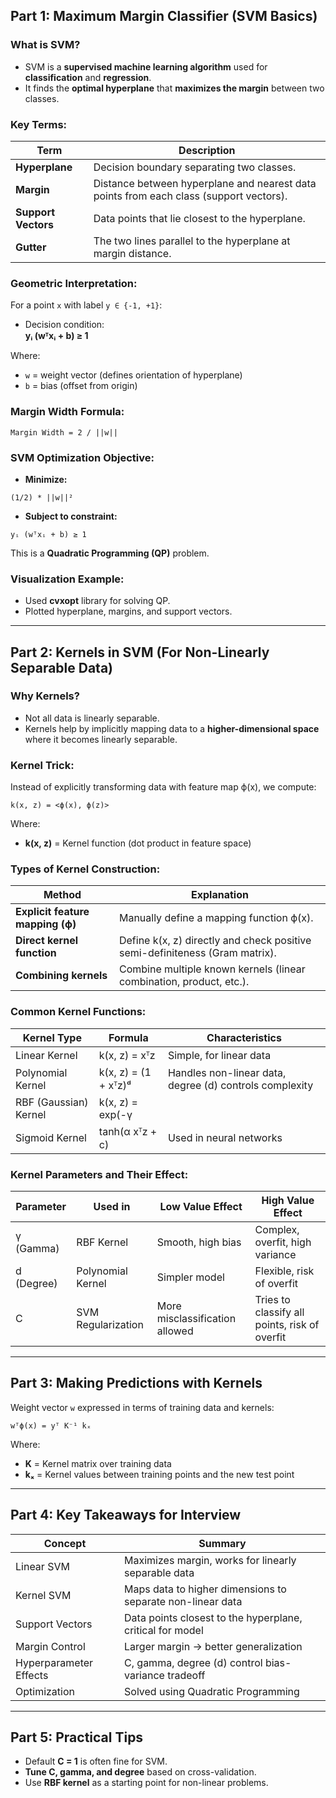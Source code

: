 ## Part 1: Maximum Margin Classifier (SVM Basics)

### What is SVM?
- SVM is a **supervised machine learning algorithm** used for **classification** and **regression**.
- It finds the **optimal hyperplane** that **maximizes the margin** between two classes.

### Key Terms:
| Term              | Description                                                      |
|-------------------|------------------------------------------------------------------|
| **Hyperplane**    | Decision boundary separating two classes.                        |
| **Margin**        | Distance between hyperplane and nearest data points from each class (support vectors). |
| **Support Vectors** | Data points that lie closest to the hyperplane.                 |
| **Gutter**        | The two lines parallel to the hyperplane at margin distance.     |

### Geometric Interpretation:
For a point `x` with label `y ∈ {-1, +1}`:

- Decision condition:  
  **yᵢ (wᵀxᵢ + b) ≥ 1**

Where:
- `w` = weight vector (defines orientation of hyperplane)
- `b` = bias (offset from origin)

### Margin Width Formula:
```
Margin Width = 2 / ||w||
```

### SVM Optimization Objective:
- **Minimize:**  
```
(1/2) * ||w||²
```
- **Subject to constraint:**  
```
yᵢ (wᵀxᵢ + b) ≥ 1
```
This is a **Quadratic Programming (QP)** problem.

### Visualization Example:
- Used **cvxopt** library for solving QP.
- Plotted hyperplane, margins, and support vectors.

---

## Part 2: Kernels in SVM (For Non-Linearly Separable Data)

### Why Kernels?
- Not all data is linearly separable.
- Kernels help by implicitly mapping data to a **higher-dimensional space** where it becomes linearly separable.

### Kernel Trick:
Instead of explicitly transforming data with feature map ϕ(x), we compute:
```
k(x, z) = <ϕ(x), ϕ(z)>
```
Where:
- **k(x, z)** = Kernel function (dot product in feature space)

### Types of Kernel Construction:

| Method                           | Explanation                                       |
|----------------------------------|---------------------------------------------------|
| **Explicit feature mapping (ϕ)** | Manually define a mapping function ϕ(x). |
| **Direct kernel function**        | Define k(x, z) directly and check positive semi-definiteness (Gram matrix). |
| **Combining kernels**             | Combine multiple known kernels (linear combination, product, etc.). |

### Common Kernel Functions:

| Kernel Type | Formula | Characteristics |
|-------------|---------|----------------|
| Linear Kernel | k(x, z) = xᵀz | Simple, for linear data |
| Polynomial Kernel | k(x, z) = (1 + xᵀz)ᵈ | Handles non-linear data, degree (d) controls complexity |
| RBF (Gaussian) Kernel | k(x, z) = exp(-γ ||x-z||²) | Local, non-linear, controlled by γ |
| Sigmoid Kernel | tanh(α xᵀz + c) | Used in neural networks |

### Kernel Parameters and Their Effect:

| Parameter | Used in | Low Value Effect | High Value Effect |
|---------- | ------ | --------------- | --------------- |
| γ (Gamma) | RBF Kernel | Smooth, high bias | Complex, overfit, high variance |
| d (Degree) | Polynomial Kernel | Simpler model | Flexible, risk of overfit |
| C | SVM Regularization | More misclassification allowed | Tries to classify all points, risk of overfit |

---

## Part 3: Making Predictions with Kernels
Weight vector `w` expressed in terms of training data and kernels:
```
wᵀϕ(x) = yᵀ K⁻¹ kₓ
```
Where:
- **K** = Kernel matrix over training data
- **kₓ** = Kernel values between training points and the new test point

---

## Part 4: Key Takeaways for Interview

| Concept | Summary |
|-------- | ------ |
| Linear SVM | Maximizes margin, works for linearly separable data |
| Kernel SVM | Maps data to higher dimensions to separate non-linear data |
| Support Vectors | Data points closest to the hyperplane, critical for model |
| Margin Control | Larger margin → better generalization |
| Hyperparameter Effects | C, gamma, degree (d) control bias-variance tradeoff |
| Optimization | Solved using Quadratic Programming |

---

## Part 5: Practical Tips
- Default **C = 1** is often fine for SVM.
- **Tune C, gamma, and degree** based on cross-validation.
- Use **RBF kernel** as a starting point for non-linear problems.
